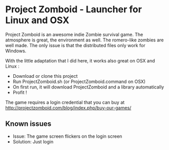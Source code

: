 Project Zomboid - Launcher for Linux and OSX
=============================================

Project Zomboid is an awesome indie Zombie survival game. The atmosphere is great, the environment as well. The
romero-like zombies are well made. The only issue is that the distributed files only work for Windows.

With the little adaptation that I did here, it works also great on OSX and Linux :

* Download or clone this project
* Run ProjectZomboid.sh (or ProjectZomboid.command on OSX)
* On first run, it will download ProjectZomboid and a library
  automatically
* Profit !

The game requires a login credential that you can buy at
http://projectzomboid.com/blog/index.php/buy-our-games/

Known issues
------------

* Issue: The game screen flickers on the login screen
* Solution: Just login

